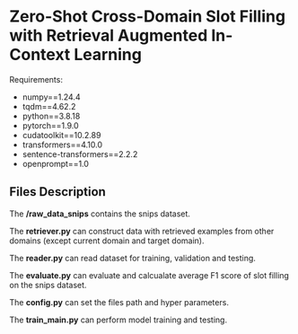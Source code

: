 # Zero-Shot Cross-Domain Slot Filling with Retrieval Augmented In-Context Learning

Requirements:

-	numpy==1.24.4
-	tqdm==4.62.2
-	python==3.8.18
-	pytorch==1.9.0
-	cudatoolkit==10.2.89 
-	transformers==4.10.0
-	sentence-transformers==2.2.2
-	openprompt==1.0

## Files Description
The **/raw_data_snips** contains the snips dataset.

The **retriever.py** can construct data with retrieved examples from other domains (except current domain and target domain).

The **reader.py** can read dataset for training, validation and testing.

The **evaluate.py** can evaluate and calcualate average F1 score of slot filling on the snips dataset.

The **config.py** can set the files path and hyper parameters.

The **train_main.py** can perform model training and testing.
